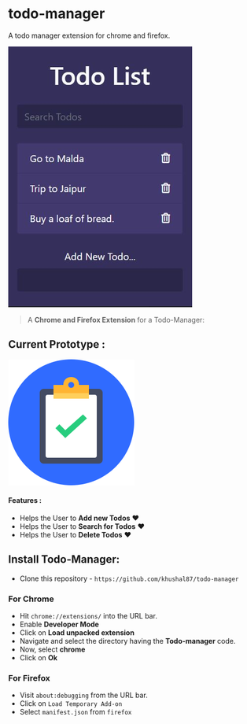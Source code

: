 # todo-manager
A todo manager extension for chrome and firefox.

![image](https://github.com/khushal87/todo-manager/blob/master/Chrome/screenshot.jpg)

> A **Chrome and Firefox Extension** for a Todo-Manager:


## Current Prototype :

![icon](https://github.com/khushal87/todo-manager/blob/master/Chrome/favicon.png)

#### Features :


* Helps the User to **Add new Todos** :heart:
* Helps the User to **Search for Todos** :heart:
* Helps the User to **Delete Todos** :heart:

## Install Todo-Manager:

* Clone this repository - `https://github.com/khushal87/todo-manager`

### For Chrome

* Hit `chrome://extensions/` into the URL bar.
* Enable **Developer Mode**
* Click on **Load unpacked extension**
* Navigate and select the directory having the **Todo-manager** code.
* Now, select **chrome**
* Click on **Ok**

### For Firefox

* Visit `about:debugging` from the URL bar.
* Click on `Load Temporary Add-on`
* Select `manifest.json` from `firefox`
